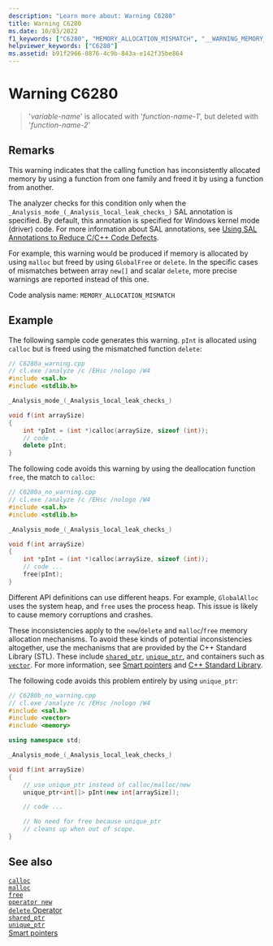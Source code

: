 ```yaml
---
description: "Learn more about: Warning C6280"
title: Warning C6280
ms.date: 10/03/2022
f1_keywords: ["C6280", "MEMORY_ALLOCATION_MISMATCH", "__WARNING_MEMORY_ALLOCATION_MISMATCH"]
helpviewer_keywords: ["C6280"]
ms.assetid: b91f2966-0876-4c9b-843a-e142f35be864
---
```

# Warning C6280

> '*variable-name*' is allocated with '*function-name-1*', but deleted with '*function-name-2*'

## Remarks

This warning indicates that the calling function has inconsistently allocated memory by using a function from one family and freed it by using a function from another.

The analyzer checks for this condition only when the `_Analysis_mode_(_Analysis_local_leak_checks_)` SAL annotation is specified. By default, this annotation is specified for Windows kernel mode (driver) code. For more information about SAL annotations, see [Using SAL Annotations to Reduce C/C++ Code Defects](../code-quality/using-sal-annotations-to-reduce-c-cpp-code-defects.md).

For example, this warning would be produced if memory is allocated by using `malloc` but freed by using `GlobalFree` or `delete`. In the specific cases of mismatches between array `new[]` and scalar `delete`, more precise warnings are reported instead of this one.

Code analysis name: `MEMORY_ALLOCATION_MISMATCH`

## Example

The following sample code generates this warning. `pInt` is allocated using `calloc` but is freed using the mismatched function `delete`:

```cpp
// C6280a_warning.cpp
// cl.exe /analyze /c /EHsc /nologo /W4
#include <sal.h>
#include <stdlib.h>

_Analysis_mode_(_Analysis_local_leak_checks_)

void f(int arraySize)
{
    int *pInt = (int *)calloc(arraySize, sizeof (int));
    // code ...
    delete pInt;
}
```

The following code avoids this warning by using the deallocation function `free`, the match to `calloc`:

```cpp
// C6280a_no_warning.cpp
// cl.exe /analyze /c /EHsc /nologo /W4
#include <sal.h>
#include <stdlib.h>

_Analysis_mode_(_Analysis_local_leak_checks_)

void f(int arraySize)
{
    int *pInt = (int *)calloc(arraySize, sizeof (int));
    // code ...
    free(pInt);
}
```

Different API definitions can use different heaps. For example, `GlobalAlloc` uses the system heap, and `free` uses the process heap. This issue is likely to cause memory corruptions and crashes.

These inconsistencies apply to the `new`/`delete` and `malloc`/`free` memory allocation mechanisms. To avoid these kinds of potential inconsistencies altogether, use the mechanisms that are provided by the C++ Standard Library (STL). These include [`shared_ptr`](../standard-library/shared-ptr-class.md), [`unique_ptr`](../standard-library/unique-ptr-class.md), and containers such as [`vector`](../standard-library/vector.md). For more information, see [Smart pointers](../cpp/smart-pointers-modern-cpp.md) and [C++ Standard Library](../standard-library/cpp-standard-library-reference.md).

The following code avoids this problem entirely by using `unique_ptr`:

```cpp
// C6280b_no_warning.cpp
// cl.exe /analyze /c /EHsc /nologo /W4
#include <sal.h>
#include <vector>
#include <memory>

using namespace std;

_Analysis_mode_(_Analysis_local_leak_checks_)

void f(int arraySize)
{
    // use unique_ptr instead of calloc/malloc/new
    unique_ptr<int[]> pInt(new int[arraySize]);

    // code ...

    // No need for free because unique_ptr
    // cleans up when out of scope.
}
```

## See also

[`calloc`](../c-runtime-library/reference/calloc.md)\
[`malloc`](../c-runtime-library/reference/malloc.md)\
[`free`](../c-runtime-library/reference/free.md)\
[`operator new`](../cpp/new-operator-cpp.md)\
[`delete` Operator](../cpp/delete-operator-cpp.md)\
[`shared_ptr`](../standard-library/shared-ptr-class.md)\
[`unique_ptr`](../standard-library/unique-ptr-class.md)\
[Smart pointers](../cpp/smart-pointers-modern-cpp.md)
